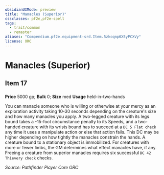 ```yaml
---
obsidianUIMode: preview
title: "Manacles (Superior)"
cssclasses: pf2e,pf2e-spell
tags:
  - trait/common
  - remaster
aliases: "Compendium.pf2e.equipment-srd.Item.5zkoqnp6X5yPCXVy"
license: ORC
---
```

# Manacles (Superior)
## Item 17
### 


**Price** 5000 gp; 
**Bulk** 0; **Size** med
**Usage** held-in-two-hands

You can manacle someone who is willing or otherwise at your mercy as an exploration activity taking 10-30 seconds depending on the creature's size and how many manacles you apply. A two-legged creature with its legs bound takes a -15-foot circumstance penalty to its Speeds, and a two-handed creature with its wrists bound has to succeed at a `DC 5 Flat check` any time it uses a manipulate action or else that action fails. This DC may be higher depending on how tightly the manacles constrain the hands. A creature bound to a stationary object is immobilized. For creatures with more or fewer limbs, the GM determines what effect manacles have, if any. Freeing a creature from superior manacles requires six successful `DC 42 Thievery check` checks.

*Source: Pathfinder Player Core*
*ORC*